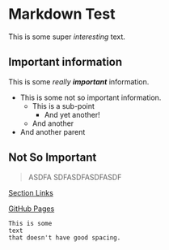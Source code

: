 # Markdown Test
This is some super *interesting* text. 

## Important information
This is some *really __important__* information. 

* This is some not so important information.
  * This is a sub-point
    * And yet another!    
  * And another
* And another parent

## Not So Important
> ASDFA SDFASDFASDFASDF

[Section Links](https://docs.github.com/en/get-started/writing-on-github/getting-started-with-writing-and-formatting-on-github/basic-writing-and-formatting-syntax#section-links)

[GitHub Pages](https://pages.github.com/)

```
This is some
text
that doesn't have good spacing.
```
